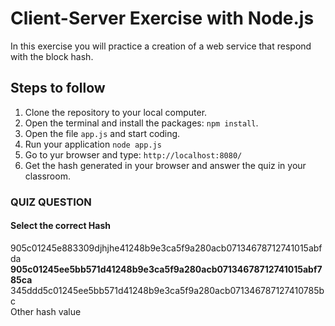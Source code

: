 # Client-Server Exercise with Node.js

In this exercise you will practice a creation of a web service that respond with the block hash.

## Steps to follow

1. Clone the repository to your local computer.
2. Open the terminal and install the packages: `npm install`.
3. Open the file `app.js` and start coding.
4. Run your application `node app.js`
5. Go to yur browser and type: `http://localhost:8080/`
6. Get the hash generated in your browser and answer the quiz in your classroom.

### QUIZ QUESTION
#### Select the correct Hash

905c01245e883309djhjhe41248b9e3ca5f9a280acb07134678712741015abfda
**905c01245ee5bb571d41248b9e3ca5f9a280acb07134678712741015abf785ca**
345ddd5c01245ee5bb571d41248b9e3ca5f9a280acb071346787127410785bc\
Other hash value
